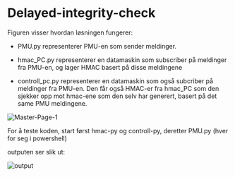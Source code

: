 ﻿# Delayed-integrity-check
 
Figuren visser hvordan løsningen fungerer:

  - PMU.py representerer PMU-en som sender meldinger.
  
  - hmac_PC.py representerer en datamaskin som subscriber på meldinger fra PMU-en, og lager HMAC basert på disse meldingene
  
  - controll_pc.py representerer en datamaskin som også subcriber på meldinger fra PMU-en. Den får også HMAC-er fra hmac_PC som den           sjekker opp mot hmac-ene som den selv har generert, basert på det same PMU meldingene.
  
![Master-Page-1](https://user-images.githubusercontent.com/52523429/73828213-2455ee80-4801-11ea-9bd7-66760f7065b4.png)

For å teste koden, start først hmac-py og controll-py, deretter PMU.py (hver for seg i powershell)

outputen ser slik ut:

![output](https://user-images.githubusercontent.com/52523429/73828792-33896c00-4802-11ea-8f2d-324bef229a57.png)
